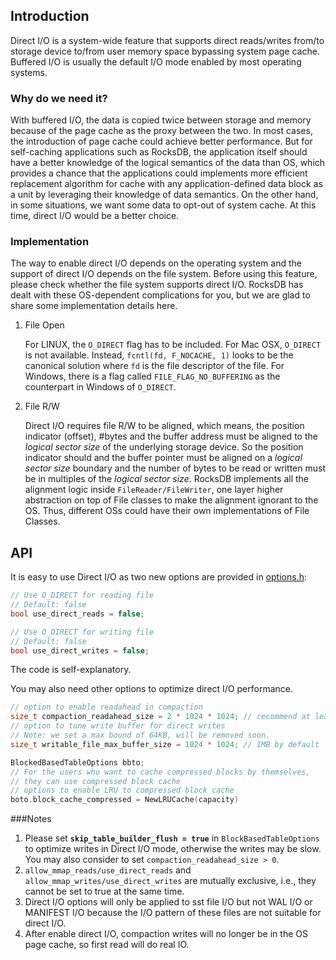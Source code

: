 ## Introduction
Direct I/O is a system-wide feature that supports direct reads/writes from/to storage device to/from user memory space bypassing system page cache. Buffered I/O is usually the default I/O mode enabled by most operating systems.

### Why do we need it?
With buffered I/O, the data is copied twice between storage and memory because of the page cache as the proxy between the two. In most cases, the introduction of page cache could achieve better performance. But for self-caching applications such as RocksDB, the application itself should have a better knowledge of the logical semantics of the data than OS, which provides a chance that the applications could implements more efficient replacement algorithm for cache with any application-defined data block as a unit by leveraging their knowledge of data semantics. On the other hand, in some situations, we want some data to opt-out of system cache. At this time, direct I/O would be a better choice.

### Implementation
The way to enable direct I/O depends on the operating system and the support of direct I/O depends on the file system. Before using this feature, please check whether the file system supports direct I/O. RocksDB has dealt with these OS-dependent complications for you, but we are glad to share some implementation details here.

1. File Open

   For LINUX, the `O_DIRECT` flag has to be included.
For Mac OSX, `O_DIRECT` is not available. Instead, `fcntl(fd, F_NOCACHE, 1)` looks to be the canonical solution where `fd` is the file descriptor of the file.
For Windows, there is a flag called `FILE_FLAG_NO_BUFFERING` as the counterpart in Windows of `O_DIRECT`.

2. File R/W

   Direct I/O requires file R/W to be aligned, which means, the position indicator (offset), #bytes and the buffer address must be aligned to the _logical sector size_ of the underlying storage device. So the position indicator should and the buffer pointer must be aligned on a _logical sector size_ boundary and the number of bytes to be read or written must be in multiples of the _logical sector size_.
RocksDB implements all the alignment logic inside `FileReader/FileWriter`, one layer higher abstraction on top of File classes to make the alignment ignorant to the OS. Thus, different OSs could have their own implementations of File Classes.

## API
It is easy to use Direct I/O as two new options are provided in [options.h](https://github.com/facebook/rocksdb/blob/master/include/rocksdb/options.h#L1124-L1128):
```cpp
// Use O_DIRECT for reading file
// Default: false
bool use_direct_reads = false;

// Use O_DIRECT for writing file
// Default: false
bool use_direct_writes = false;
```
The code is self-explanatory.

You may also need other options to optimize direct I/O performance.
```cpp
// option to enable readahead in compaction
size_t compaction_readahead_size = 2 * 1024 * 1024; // recommend at least 2MB
// option to tune write buffer for direct writes
// Note: we set a max bound of 64KB, will be removed soon.
size_t writable_file_max_buffer_size = 1024 * 1024; // 1MB by default

BlockedBasedTableOptions bbto;
// For the users who want to cache compressed blocks by themselves,
// they can use compressed block cache
// options to enable LRU to compressed block cache
boto.block_cache_compressed = NewLRUCache(capacity)
```

###Notes 
1. Please set **`skip_table_builder_flush = true`** in `BlockBasedTableOptions` to optimize writes in Direct I/O mode, otherwise the writes may be slow. You may also consider to set `compaction_readahead_size > 0`.
2.  `allow_mmap_reads/use_direct_reads` and `allow_mmap_writes/use_direct_writes` are mutually exclusive, i.e., they cannot be set to true at the same time.
3.  Direct I/O options will only be applied to sst file I/O but not WAL I/O or MANIFEST I/O because the I/O pattern of these files are not suitable for direct I/O.
4. After enable direct I/O, compaction writes will no longer be in the OS page cache, so first read will do real IO. 
